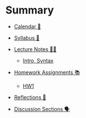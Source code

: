 # Summary

- [Calendar 📅](./calendar.md)
- [Syllabus 📝](./syllabus.md)
- [Lecture Notes 🧑‍🏫](./lecture-notes.md)
  - [Intro, Syntax](./lecture-notes/0624.md)
  <!-- - [Python 🐍](./lecture-notes/python.md) -->
  <!-- - [Russian Dolls 🪆](./lecture-notes/inference-rules.md) -->
  <!-- - [Semantics 🧠](./lecture-notes/semantics.md) -->
  <!-- - [Names 🏷️](./lecture-notes/names.md) -->
  <!-- - [Types 🔒](./lecture-notes/types.md) -->
  <!-- - [Multiply and Add ✖️➕](./lecture-notes/finite-types.md) -->
  <!-- - [Mutualism 🤝](./lecture-notes/bidir-typing.md) -->
  <!-- - [Infinity ♾️](./lecture-notes/rec-types.md) -->
  <!-- - [Curry 🍛](./lecture-notes/lambda.md) -->
  <!-- - [Ditto 😐](./lecture-notes/polymorphism.md) -->
  <!-- - [Unicorns 🦄](./lecture-notes/type-inference.md) -->
  <!-- - [Mutants 🧬](./lecture-notes/mutation.m/d) -->
  <!-- - [Exceptionalism 🇺🇸](./lecture-notes/exceptions.md) -->
  <!-- - [Time Travel 🚀](./lecture-notes/effect-handlers.md) -->
  <!-- - [Trinity 🔺](./lecture-notes/curry-howard.md) -->
  <!-- - [Ducks 🦆](./lecture-notes/subtyping.md) -->
  <!-- - [Church ⛪️](./lecture-notes/encodings.md) -->

- [Homework Assignments 📚](./assignments.md)
  - [HW1](./assignments/hw1/README.md)
  <!-- - [HW2 🧮](./assignments/hw2.md) -->
  <!-- - [HW3 🎨](./assignments/hw3.md) -->
  <!-- - [HW4 🍛](./assignments/hw4.md) -->
  <!-- - [HW5 🌎](./assignments/hw5.md) -->
  <!-- - [HW6 💎](./assignments/hw6.md) -->
- [Reflections 💭]()
  <!-- - [Software Correctness & AI](./perspectives/week1.md) -->
  <!-- - [Static Typing](./perspectives/week2.md) -->
  <!-- - [Feminism in PL](./perspectives/week3.md) -->
  <!-- - [Economics of PL](./perspectives/week4.md) -->
  <!-- - [Future of PL](./perspectives/week5.md) -->
  <!-- - [Propositions as Types](./perspectives/week6.md) -->
- [Discussion Sections 🗣️]()